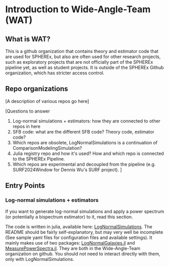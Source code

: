 # Introduction to Wide-Angle-Team (WAT)

## What is WAT?

This is a github organization that contains theory and estimator code that are used for SPHEREx, but also are often used for other research projects, such as exploratory projects that are not 
officially part of the SPHEREx pipeline yet, as well as student projects. It is outside of the SPHEREx Github organization, which has stricter access control. 

## Repo organizations 

[A description of various repos go here]

[Questions to answer
1. Log-normal simulations + estimators: how they are connected to other repos in here
2. SFB code: what are the different SFB code? Theory code, estimator code? 
3. Which repos are obsolete, LogNormalSimulations is a continuation of ComparisonModelingSimulation?
4. Julia registry repo and how it's used? How and which repo is connected to the SPHEREx Pipeline.
5. Which repos are experimental and decoupled from the pipeline (e.g. SURF2024Window for Dennis Wu's SURF project).
]

## Entry Points

### Log-normal simulations + estimators

If you want to generate log-normal simulations and apply a power spectrum (or potentially a bispectrum estimator) to it, read this section. 

The code is written in julia, available here: [LogNormalSimulations](https://github.com/Wide-Angle-Team/LogNormalSimulations). 
The README should be fairly self-explanatory, but may very well be incomplete (See sample yaml files for configuration files and available settings).
It mainly makes use of two packages: [LogNormalGalaxies.jl](https://github.com/Wide-Angle-Team/LogNormalGalaxies.jl) and [MeasurePowerSpectra.jl](https://github.com/Wide-Angle-Team/MeasurePowerSpectra.jl). They are both in the Wide-Angle-Team organization on github. You should not need to interact directly with them, only with LogNormalSimulations.

